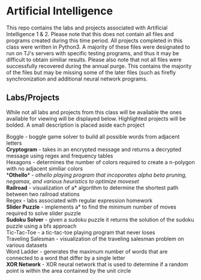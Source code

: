 # Artificial Intelligence

This repo contains the labs and projects associated with Artificial Intelligence 1 & 2.  Please note that this does not contain all files and programs created during this time period.  All projects completed in this class were written in Python3.  A majority of these files were designated to run on TJ's servers with specific testing programs, and thus it may be difficult to obtain similiar results.  Please also note that not all files were successfully recovered during the annual purge.  This contains the majority of the files but may be missing some of the later files (such as firefly synchronization and additional neural network programs.

## Labs/Projects

While not all labs and projects from this class will be available the ones available for viewing will be displayed below.  Highlighted projects will be bolded.  A small description is placed aside each project

  Boggle - boggle game solver to build all possible words from adjacent letters<br/>
  **Cryptogram** - takes in an encrypted message and returns a decrypted message using regex and frequency tables<br/>
  Hexagons - determines the number of colors required to create a n-polygon with no adjacent similiar colors<br/>
  \***Othello**\* - *othello playing program that incoporates alpha beta pruning, negamax, and various heuristics to optimize moveset*<br/>
  **Railroad** - visualization of a\* algorithm to determine the shortest path between two railroad stations<br/>
  Regex - labs associated with regular expression homework<br/>
  **Slider Puzzle** - implements a\* to find the minimum number of moves required to solve slider puzzle<br/>
  **Sudoku Solver** - given a sudoku puzzle it returns the solution of the sudoku puzzle using a bfs approach<br/>
  Tic-Tac-Toe - a tic-tac-toe playing program that never loses <br/>
  Traveling Salesman - visualization of the traveling salesman problem on various datasets<br/>
  Word Ladder - generates the maximum number of words that are connected to a word that differ by a single letter<br/>
  **XOR Network** - XOR neural network that is used to determine if a random point is within the area contained by the unit circle<br/>

